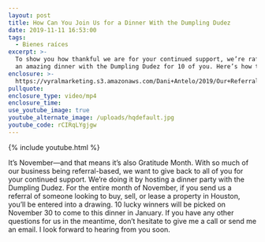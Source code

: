 ```yaml
---
layout: post
title: How Can You Join Us for a Dinner With the Dumpling Dudez
date: 2019-11-11 16:53:00
tags:
  - Bienes raíces
excerpt: >-
  To show you how thankful we are for your continued support, we’re raffling off
  an amazing dinner with the Dumpling Dudez for 10 of you. Here’s how to enter.
enclosure: >-
  https://vyralmarketing.s3.amazonaws.com/Dani+Antelo/2019/Our+Referral+Raffle+is+Here!.mp4
pullquote:
enclosure_type: video/mp4
enclosure_time:
use_youtube_image: true
youtube_alternate_image: /uploads/hqdefault.jpg
youtube_code: rCIRqLYgjgw
---
```


{% include youtube.html %}

It’s November—and that means it’s also Gratitude Month. With so much of our business being referral-based, we want to give back to all of you for your continued support. We’re doing it by hosting a dinner party with the Dumpling Dudez. For the entire month of November, if you send us a referral of someone looking to buy, sell, or lease a property in Houston, you’ll be entered into a drawing. 10 lucky winners will be picked on November 30 to come to this dinner in January. If you have any other questions for us in the meantime, don’t hesitate to give me a call or send me an email. I look forward to hearing from you soon.